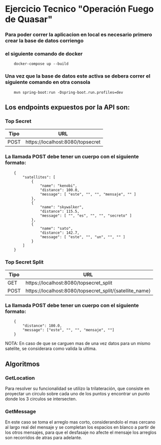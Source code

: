 # Ejercicio Tecnico "Operación Fuego de Quasar"

### Para poder correr la aplicacion en local es necesario primero crear la base de datos corriengo 
### el siguiente comando de docker
```
    docker-compose up --build
```

### Una vez que la base de datos este activa se debera correr el siguiente comando en otra consola

```
    mvn spring-boot:run -Dspring-boot.run.profiles=dev
```
## Los endpoints expuestos por la API son:

### Top Secret

| Tipo | URL |
| --- | --- |
| POST | https://localhost:8080/topsecret |

### La llamada POST debe tener un cuerpo con el siguiente formato:

```
    {
        "satellites": [
            {
                "name": "kenobi",
                "distance": 100.0,
                "message": [ "este", "", "", "mensaje", "" ]
            },
            {
                "name": "skywalker",
                "distance": 115.5,
                "message": [ "", "es", "", "", "secreto" ]
            },
            {
                "name": "sato",
                "distance": 142.7,
                "message": [ "este", "", "un", "", "" ]
            }
        ]
    }

```

### Top Secret Split

| Tipo | URL |
| --- | --- |
| GET | https://localhost:8080/topsecret_split |
| POST | https://localhost:8080/topsecret_split/{satellite_name} |

### La llamada POST debe tener un cuerpo con el siguiente formato:

```
    {
        "distance": 100.0,
        "message": ["este", "", "", "mensaje", ""]
    }
```
NOTA: En caso de que se carguen mas de una vez datos para un mismo satelite, se considerara como 
valida la ultima.

## Algoritmos

### GetLocation

Para resolver su funcionalidad se utilizo la trilateración, que consiste en proyectar un circulo 
sobre cada uno de los puntos y encontrar un punto donde los 3 circulos se intersecten.

### GetMessage

En este caso se toma el arreglo mas corto, considerandolo el mas cercano al largo real del mensaje 
y se completan los espacios en blanco a partir de los otros mensajes, para que el desfasaje no 
afecte el mensaje los arreglos son recorridos de atras para adelante.